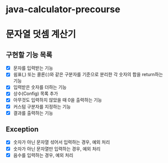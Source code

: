 # java-calculator-precourse

# 문자열 덧셈 계산기

## 구현할 기능 목록
- [x] 문자를 입력받는 기능
- [x] 쉼표(,) 또는 콜론(:)와 같은 구분자를 기준으로 분리한 각 숫자의 합을 return하는 기능
- [x] 입력받은 숫자를 더하는 기능
- [x] 상수(Config) 목록 추가
- [x] 아무것도 입력하지 않았을 때 0을 출력하는 기능
- [x] 커스텀 구분자를 지정하는 기능
- [x] 결과를 출력하는 기능

## Exception
- [x] 숫자가 아닌 문자열 섞어서 입력하는 경우, 예외 처리
- [x] 숫자가 아닌 문자열만 입력하는 경우, 예외 처리
- [x] 음수를 입력하는 경우, 예외 처리 
